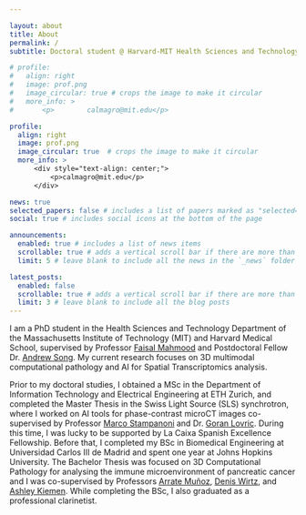 ```yaml
---

layout: about
title: About
permalink: /
subtitle: Doctoral student @ Harvard-MIT Health Sciences and Technology Department

# profile:
#   align: right
#   image: prof.png
#   image_circular: true # crops the image to make it circular
#   more_info: >
#       <p>        calmagro@mit.edu</p>

profile:
  align: right
  image: prof.png
  image_circular: true  # crops the image to make it circular
  more_info: >
      <div style="text-align: center;">
          <p>calmagro@mit.edu</p>
      </div>

news: true
selected_papers: false # includes a list of papers marked as "selected={true}"
social: true # includes social icons at the bottom of the page

announcements:
  enabled: true # includes a list of news items
  scrollable: true # adds a vertical scroll bar if there are more than 3 news items
  limit: 5 # leave blank to include all the news in the `_news` folder

latest_posts:
  enabled: false
  scrollable: true # adds a vertical scroll bar if there are more than 3 new posts items
  limit: 3 # leave blank to include all the blog posts
---
```


I am a PhD student in the Health Sciences and Technology Department of the Massachusetts Institute of Technology (MIT) and Harvard Medical School, supervised by Professor [Faisal Mahmood](https://faisal.ai/) and Postdoctoral Fellow Dr. [Andrew Song](https://andrewsong90.github.io/). My current research focuses on 3D multimodal computational pathology and AI for Spatial Transcriptomics analysis.

Prior to my doctoral studies, I obtained a MSc in the Department of Information Technology and Electrical Engineering at ETH Zurich, and completed the Master Thesis in the Swiss Light Source (SLS) synchrotron, where I worked on AI tools for phase-contrast microCT images co-supervised by Professor [Marco Stampanoni](https://ee.ethz.ch/the-department/people-a-z/person-detail.NTg3ODU=.TGlzdC8zMjc5LC0xNjUwNTg5ODIw.html) and Dr. [Goran Lovric](https://blog.gnudo.com/). During this time, I was lucky to be supported by La Caixa Spanish Excellence Fellowship. Before that, I completed my BSc in Biomedical Engineering at Universidad Carlos III de Madrid and spent one year at Johns Hopkins University. The Bachelor Thesis was focused on 3D Computational Pathology for analysing the immune microenvironment of pancreatic cancer and I was co-supervised by Professors [Arrate Muñoz](https://image.hggm.es/es/arrate-munoz), [Denis Wirtz](https://engineering.jhu.edu/faculty/denis-wirtz/), and [Ashley Kiemen](https://inbt.jhu.edu/people/ashley-kiemen/). While completing the BSc, I also graduated as a professional clarinetist.



<!-- Previously, I received a MSc. in Biomedical Engineering from ETH Zurich university in August 2023, with the master thesis focused on synchrotron-based phase-contrast microCT co-advised by Professor [Marco Stampanoni](https://ee.ethz.ch/the-department/people-a-z/person-detail.NTg3ODU=.TGlzdC8zMjc5LC0xNjUwNTg5ODIw.html) and Dr. [Goran Lovric](https://blog.gnudo.com/). In July 2021, I received a Bachelor also in Biomedical Engineering from Carlos III de Madrid University. The Bachelor thesis was focused on 3D computational pathology for analysing the immune microenvironment of pancreatic cancer and was a collaboration with Johns Hopkins University co-supervised by Professors [Arrate Muñoz](https://image.hggm.es/es/arrate-munoz), [Denis Wirtz](https://engineering.jhu.edu/faculty/denis-wirtz/), and [Ashley Kiemen](https://inbt.jhu.edu/people/ashley-kiemen/). I also graduated as a professional clarinetist after 10 years of classical music education. -->